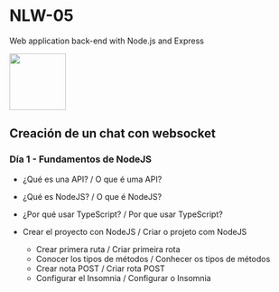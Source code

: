 # NLW-05
Web application back-end with Node.js and Express


<img src="https://user-images.githubusercontent.com/22043269/115386425-bf8d7680-a1af-11eb-91cb-01d7118c6744.jpg" width="100"/>

## Creación de un chat con websocket

### Día 1 - Fundamentos de NodeJS

- ¿Qué es una API? / O que é uma API?

- ¿Qué es NodeJS? / O que é NodeJS?

- ¿Por qué usar TypeScript? / Por que usar TypeScript?

- Crear el proyecto con NodeJS / Criar o projeto com NodeJS

  - Crear primera ruta / Criar primeira rota
  - Conocer los tipos de métodos / Conhecer os tipos de métodos
  - Crear nota POST / Criar rota POST
  - Configurar el Insomnia / Configurar o Insomnia

